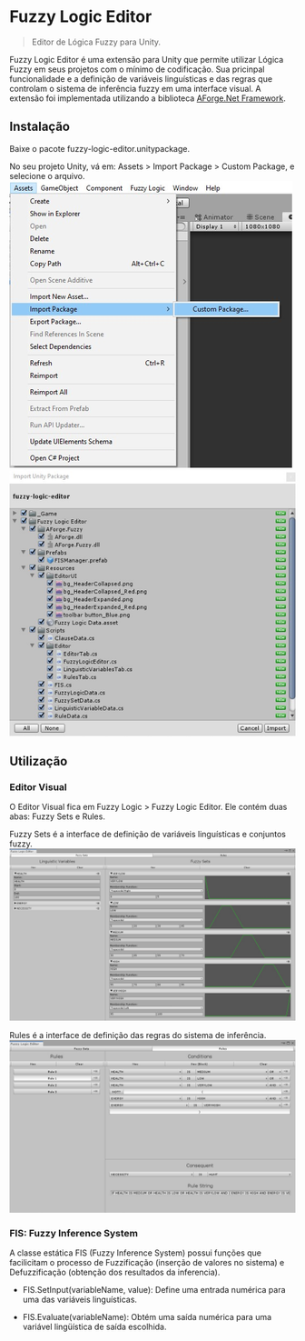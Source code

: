# Fuzzy Logic Editor

> Editor de Lógica Fuzzy para Unity.

Fuzzy Logic Editor é uma extensão para Unity que permite utilizar Lógica Fuzzy em seus projetos com o mínimo de codificação. Sua pricinpal funcionalidade e a definição de variáveis linguísticas e das regras que controlam o sistema de inferência fuzzy em uma interface visual. A extensão foi implementada utilizando a biblioteca [AForge.Net Framework](http://www.aforgenet.com/framework/).

## Instalação
Baixe o pacote fuzzy-logic-editor.unitypackage.

No seu projeto Unity, vá em: Assets > Import Package > Custom Package, e selecione o arquivo.
![](https://github.com/chicodiegomoreira/fuzzylogiceditor/blob/master/images/importpackage.png)
![](https://github.com/chicodiegomoreira/fuzzylogiceditor/blob/master/images/importpackage2.png)


## Utilização

### Editor Visual

O Editor Visual fica em Fuzzy Logic > Fuzzy Logic Editor. Ele contém duas abas: Fuzzy Sets e Rules.

Fuzzy Sets é a interface de definição de variáveis linguísticas e conjuntos fuzzy.
![](https://github.com/chicodiegomoreira/fuzzylogiceditor/blob/master/images/logicfuzzyeditor.png)

Rules é a interface de definição das regras do sistema de inferência.
![](https://github.com/chicodiegomoreira/fuzzylogiceditor/blob/master/images/logicfuzzyeditor-rules.png)

### FIS: Fuzzy Inference System

A classe estática FIS (Fuzzy Inference System) possui funções que facilicitam o processo de Fuzzificação (inserção de valores no sistema) e Defuzzificação (obtenção dos resultados da inferencia).

* FIS.SetInput(variableName, value): Define uma entrada numérica para uma das variáveis linguísticas.

* FIS.Evaluate(variableName): Obtém uma saída numérica para uma variável lingüística de saída escolhida.
